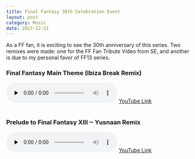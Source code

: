 ```yaml
---
title: Final Fantasy 30th Celebration Event
layout: post
category: Music
date: 2017-12-31
---
```


As a FF fan, it is exciting to see the 30th anniversary of this series. Two remixes were made: one for the FF Fan Tribute Video from SE, and another is due to my personal favor of FF13 series. <br/>

### Final Fantasy Main Theme (Ibiza Break Remix)
<audio id="audio" controls="" preload="none">
<source id="mp3" src="../music/remix/Final Fantasy Main Theme (Ibiza Break Remix).mp3" type="audio/mpeg">
</audio>
<a href="https://www.youtube.com/afgqc4AoKSI">YouTube Link</a>
<br/><br/>

							
### Prelude to Final Fantasy XIII ~ Yusnaan Remix
<audio id="audio" controls="" preload="none">
<source id="mp3" src="../music/remix/FF13 Prelude Remix.mp3" type="audio/mpeg" type="audio/mpeg">
</audio>
<a href="https://www.youtube.com/D6x0hqRHsPQ">YouTube Link</a>
